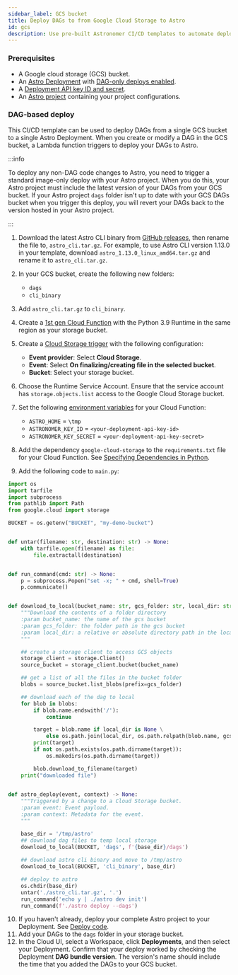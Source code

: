 ```yaml
---
sidebar_label: GCS bucket
title: Deploy DAGs to from Google Cloud Storage to Astro
id: gcs
description: Use pre-built Astronomer CI/CD templates to automate deploying Apache Airflow DAGs to Astro using Google Cloud Storage.
---
```


### Prerequisites

- A Google cloud storage (GCS) bucket.
- An [Astro Deployment](create-deployment.md) with [DAG-only deploys enabled](deploy-code.md#enable-dag-only-deploys-on-a-deployment).
- A [Deployment API key ID and secret](api-keys.md).
- An [Astro project](create-first-dag.md) containing your project configurations.

### DAG-based deploy

This CI/CD template can be used to deploy DAGs from a single GCS bucket to a single Astro Deployment. When you create or modify a DAG in the GCS bucket, a Lambda function triggers to deploy your DAGs to Astro.

:::info

To deploy any non-DAG code changes to Astro, you need to trigger a standard image-only deploy with your Astro project. When you do this, your Astro project must include the latest version of your DAGs from your GCS bucket. If your Astro project `dags` folder isn't up to date with your GCS DAGs bucket when you trigger this deploy, you will revert your DAGs back to the version hosted in your Astro project.

:::

1. Download the latest Astro CLI binary from [GitHub releases](https://github.com/astronomer/astro-cli/releases), then rename the file to, `astro_cli.tar.gz`. For example, to use Astro CLI version 1.13.0 in your template, download `astro_1.13.0_linux_amd64.tar.gz` and rename it to `astro_cli.tar.gz`.
2. In your GCS bucket, create the following new folders:

    - `dags`
    - `cli_binary`

3. Add `astro_cli.tar.gz` to `cli_binary`.
4. Create a [1st gen Cloud Function](https://cloud.google.com/functions/docs/console-quickstart-1st-gen#create_a_function) with the Python 3.9 Runtime in the same region as your storage bucket.
5. Create a [Cloud Storage trigger](https://cloud.google.com/functions/docs/calling/storage) with the following configuration: 

    - **Event provider**: Select **Cloud Storage**.
    - **Event**: Select **On finalizing/creating file in the selected bucket**.
    - **Bucket**: Select your storage bucket.

6. Choose the Runtime Service Account. Ensure that the service account has `storage.objects.list` access to the Google Cloud Storage bucket.

7. Set the following [environment variables](https://cloud.google.com/functions/docs/configuring/env-var#setting_runtime_environment_variables) for your Cloud Function:

    - `ASTRO_HOME` = `\tmp`
    - `ASTRONOMER_KEY_ID` = `<your-deployment-api-key-id>`
    - `ASTRONOMER_KEY_SECRET` = `<your-deployment-api-key-secret>`

8. Add the dependency `google-cloud-storage` to the `requirements.txt` file for your Cloud Function. See [Specifying Dependencies in Python](https://cloud.google.com/functions/docs/writing/specifying-dependencies-python).

9. Add the following code to `main.py`:

```python
import os
import tarfile
import subprocess
from pathlib import Path
from google.cloud import storage

BUCKET = os.getenv("BUCKET", "my-demo-bucket")


def untar(filename: str, destination: str) -> None:
    with tarfile.open(filename) as file:
        file.extractall(destination)


def run_command(cmd: str) -> None:
    p = subprocess.Popen("set -x; " + cmd, shell=True)
    p.communicate()


def download_to_local(bucket_name: str, gcs_folder: str, local_dir: str = None) -> None:
    """Download the contents of a folder directory
    :param bucket_name: the name of the gcs bucket
    :param gcs_folder: the folder path in the gcs bucket
    :param local_dir: a relative or absolute directory path in the local file system
    """

    ## create a storage client to access GCS objects
    storage_client = storage.Client()
    source_bucket = storage_client.bucket(bucket_name)

    ## get a list of all the files in the bucket folder
    blobs = source_bucket.list_blobs(prefix=gcs_folder)

    ## download each of the dag to local
    for blob in blobs:
        if blob.name.endswith('/'):
            continue

        target = blob.name if local_dir is None \
            else os.path.join(local_dir, os.path.relpath(blob.name, gcs_folder))
        print(target)
        if not os.path.exists(os.path.dirname(target)):
            os.makedirs(os.path.dirname(target))

        blob.download_to_filename(target)
    print("downloaded file")
    

def astro_deploy(event, context) -> None:
    """Triggered by a change to a Cloud Storage bucket.
    :param event: Event payload.
    :param context: Metadata for the event.
    """

    base_dir = '/tmp/astro'
    ## download dag files to temp local storage
    download_to_local(BUCKET, 'dags', f'{base_dir}/dags')
    
    ## download astro cli binary and move to /tmp/astro
    download_to_local(BUCKET, 'cli_binary', base_dir)

    ## deploy to astro
    os.chdir(base_dir)
    untar('./astro_cli.tar.gz', '.')
    run_command('echo y | ./astro dev init')
    run_command(f'./astro deploy --dags')
  ```

10. If you haven't already, deploy your complete Astro project to your Deployment. See [Deploy code](deploy-code.md).
11. Add your DAGs to the `dags` folder in your storage bucket.
12. In the Cloud UI, select a Workspace, click **Deployments**, and then select your Deployment. Confirm that your deploy worked by checking the Deployment **DAG bundle version**. The version's name should include the time that you added the DAGs to your GCS bucket. 
